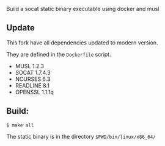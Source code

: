 
Build a socat static binary executable using docker and musl

## Update

This fork have all dependencies updated to modern version.

They are defined in the `Dockerfile` script.

 - MUSL      1.2.3
 - SOCAT     1.7.4.3
 - NCURSES   6.3
 - READLINE  8.1
 - OPENSSL   1.1.1q

## Build:

```
$ make all
```

The static binary is in the directory `$PWD/bin/linux/x86_64/`
